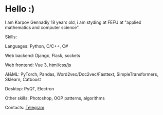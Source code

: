 # Hello :)

I am Karpov Gennadiy 18 years old, i am styding at FEFU at "applied mathematics and computer science".

Skills:

Languages: Python, C/C++, C#

Web backend: Django, Flask, sockets

Web frontend: Vue 3, html/css/js

AI&ML: PyTorch, Pandas, Word2vec/Doc2vec/Fasttext, SimpleTransformers, Sklearn, Catboost

Desktop: PyQT, Electron


Other skills: Photoshop, OOP patterns, algorithms

Contacts: [Telegram](https://t.me/riko125)
